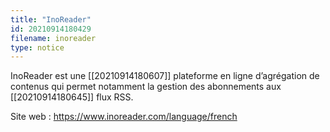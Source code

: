 ```yaml
---
title: "InoReader"
id: 20210914180429
filename: inoreader
type: notice
---
```


InoReader est une [[20210914180607]] plateforme en ligne d’agrégation de contenus qui permet notamment la gestion des abonnements aux [[20210914180645]] flux RSS.

Site web : <https://www.inoreader.com/language/french>

